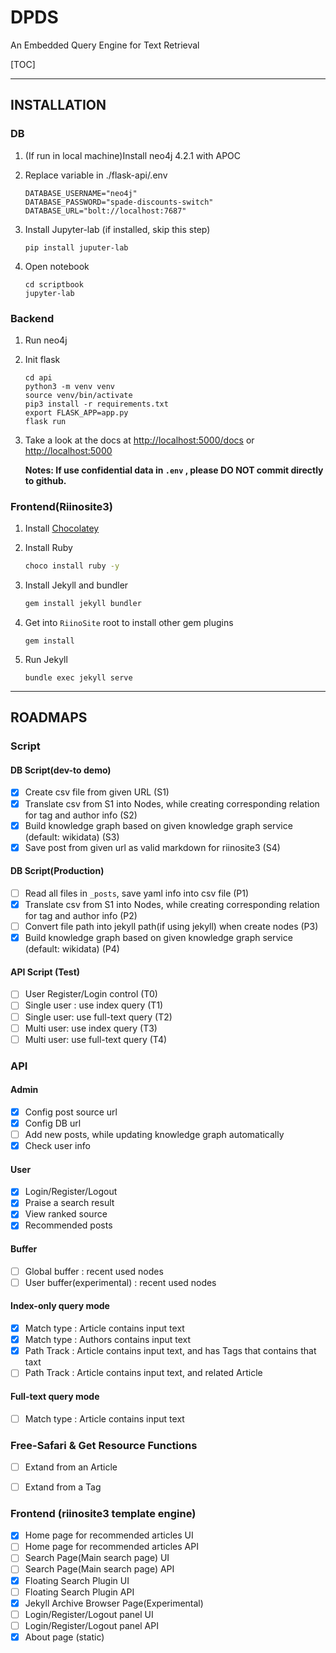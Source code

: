 # DPDS
An Embedded Query Engine for Text Retrieval

[TOC]

-------

## INSTALLATION 

### DB

1. (If run in local machine)Install neo4j 4.2.1 with APOC

2. Replace variable in ./flask-api/.env 

    ```
    DATABASE_USERNAME="neo4j"
    DATABASE_PASSWORD="spade-discounts-switch"
    DATABASE_URL="bolt://localhost:7687"
    ```

3. Install Jupyter-lab (if installed, skip this step)

   ```
   pip install juputer-lab
   ```

4. Open notebook

    ```
    cd scriptbook
    jupyter-lab
    ```

    

### Backend

1. Run neo4j

2. Init flask
    ```
    cd api
    python3 -m venv venv
    source venv/bin/activate
    pip3 install -r requirements.txt
    export FLASK_APP=app.py
    flask run
    ```
3. Take a look at the docs at [http://localhost:5000/docs](http://localhost:5000/docs) or [http://localhost:5000](http://localhost:5000)

   **Notes: If use confidential data in `.env` , please DO NOT commit directly to github.**


### Frontend(Riinosite3)

1. Install  [Chocolatey](https://chocolatey.org/packages/jekyll)

2. Install Ruby

   ```bash
   choco install ruby -y
   ```

3. Install Jekyll and bundler

   ```bash
   gem install jekyll bundler
   ```

4. Get into `RiinoSite` root to install other gem plugins

   ```
   gem install
   ```

5. Run Jekyll

   ```
   bundle exec jekyll serve
   ```

------

## ROADMAPS

### Script

#### DB Script(dev-to demo)

- [x] Create csv file from given URL (S1)
- [x] Translate csv from S1 into Nodes, while creating corresponding relation for tag and author info (S2)
- [x] Build knowledge graph based on given knowledge graph service (default: wikidata) (S3)
- [x] Save post from given url as valid markdown for riinosite3 (S4)

#### DB Script(Production)

- [ ] Read all files in `_posts`, save yaml info into csv file (P1)
- [x] Translate csv from S1 into Nodes, while creating corresponding relation for tag and author info (P2)
- [ ] Convert file path into jekyll path(if using jekyll) when create nodes (P3)
- [x] Build knowledge graph based on given knowledge graph service (default: wikidata) (P4)

#### API Script (Test)

- [ ] User Register/Login control (T0)
- [ ] Single user : use index query (T1)
- [ ] Single user: use full-text query (T2)
- [ ] Multi user: use index query (T3)
- [ ] Multi user: use full-text query (T4)

### API

#### Admin

- [x] Config post source url
- [x] Config DB url
- [ ] Add new posts, while updating knowledge graph automatically
- [x] Check user info

#### User

- [x] Login/Register/Logout
- [x] Praise a search result
- [x] View ranked source
- [x] Recommended posts 

#### Buffer

- [ ] Global buffer : recent used nodes
- [ ] User buffer(experimental) : recent used nodes

#### Index-only query mode

- [x] Match type : Article contains input text
- [x] Match type : Authors contains input text
- [x] Path Track : Article contains input text, and has Tags that contains that taxt
- [ ] Path Track : Article contains input text, and related Article

#### Full-text query mode

- [ ] Match type : Article contains input text

### Free-Safari & Get Resource Functions

- [ ] Extand from an Article
- [ ] Extand from a Tag


### Frontend (riinosite3 template engine)

- [x] Home page for recommended articles UI
- [ ] Home page for recommended articles API
- [ ] Search Page(Main search page) UI
- [ ] Search Page(Main search page) API
- [X] Floating Search Plugin UI
- [ ] Floating Search Plugin API
- [x] Jekyll Archive Browser Page(Experimental)
- [ ] Login/Register/Logout panel UI
- [ ] Login/Register/Logout panel API
- [x] About page (static)
